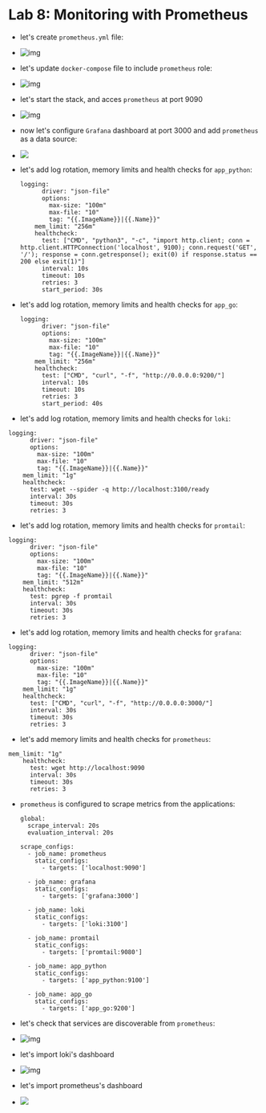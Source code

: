 # Lab 8: Monitoring with Prometheus

- let's create `prometheus.yml` file:
- ![img](assets/image11.png)
- let's update `docker-compose` file to include `prometheus` role:
- ![img](assets/image12.png)
- let's start the stack, and acces `prometheus` at port 9090
- ![img](assets/image13.png)
- now let's configure `Grafana` dashboard at port 3000 and add `prometheus` as a data source:
- ![](assets/image14.png)
- let's add log rotation, memory limits and health checks for `app_python`:

  ```
  logging:
        driver: "json-file"
        options:
          max-size: "100m"
          max-file: "10"
          tag: "{{.ImageName}}|{{.Name}}"
      mem_limit: "256m"
      healthcheck:
        test: ["CMD", "python3", "-c", "import http.client; conn = http.client.HTTPConnection('localhost', 9100); conn.request('GET', '/'); response = conn.getresponse(); exit(0) if response.status == 200 else exit(1)"]
        interval: 10s
        timeout: 10s
        retries: 3
        start_period: 30s
  ```
- let's add log rotation, memory limits and health checks for `app_go`:

  ```
  logging:
        driver: "json-file"
        options:
          max-size: "100m"
          max-file: "10"
          tag: "{{.ImageName}}|{{.Name}}"
      mem_limit: "256m"
      healthcheck:
        test: ["CMD", "curl", "-f", "http://0.0.0.0:9200/"]
        interval: 10s
        timeout: 10s
        retries: 3
        start_period: 40s

  ```
- let's add log rotation, memory limits and health checks for `loki`:

```
logging:
      driver: "json-file"
      options:
        max-size: "100m"
        max-file: "10"
        tag: "{{.ImageName}}|{{.Name}}"
    mem_limit: "1g"
    healthcheck:
      test: wget --spider -q http://localhost:3100/ready
      interval: 30s
      timeout: 30s
      retries: 3
```

- let's add log rotation, memory limits and health checks for `promtail`:

```
logging:
      driver: "json-file"
      options:
        max-size: "100m"
        max-file: "10"
        tag: "{{.ImageName}}|{{.Name}}"
    mem_limit: "512m"
    healthcheck:
      test: pgrep -f promtail
      interval: 30s
      timeout: 30s
      retries: 3
```

- let's add log rotation, memory limits and health checks for `grafana`:

```
logging:
      driver: "json-file"
      options:
        max-size: "100m"
        max-file: "10"
        tag: "{{.ImageName}}|{{.Name}}"
    mem_limit: "1g"
    healthcheck:
      test: ["CMD", "curl", "-f", "http://0.0.0.0:3000/"] 
      interval: 30s
      timeout: 30s
      retries: 3
```

- let's add memory limits and health checks for `prometheus`:

```
mem_limit: "1g"
    healthcheck:
      test: wget http://localhost:9090
      interval: 30s
      timeout: 30s
      retries: 3
```

- `prometheus` is configured to scrape metrics from the applications:

  ```
  global:
    scrape_interval: 20s
    evaluation_interval: 20s

  scrape_configs:
    - job_name: prometheus
      static_configs:
        - targets: ['localhost:9090']

    - job_name: grafana
      static_configs:
        - targets: ['grafana:3000']

    - job_name: loki
      static_configs:
        - targets: ['loki:3100']

    - job_name: promtail
      static_configs:
        - targets: ['promtail:9080']

    - job_name: app_python
      static_configs:
        - targets: ['app_python:9100']

    - job_name: app_go
      static_configs:
        - targets: ['app_go:9200']
  ```
- let's check that services are discoverable from `prometheus`:
- ![img](assets/image17.png)
- let's import loki's dashboard
- ![img](assets/image15.png)
- let's import prometheus's dashboard
- ![](assets/image16.png)
